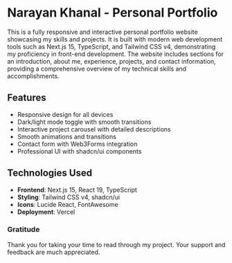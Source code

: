 # Narayan Khanal - Personal Portfolio

This is a fully responsive and interactive personal portfolio website showcasing my skills and projects. It is built with modern web development tools such as Next.js 15, TypeScript, and Tailwind CSS v4, demonstrating my proficiency in front-end development. The website includes sections for an introduction, about me, experience, projects, and contact information, providing a comprehensive overview of my technical skills and accomplishments.

## Features

- Responsive design for all devices
- Dark/light mode toggle with smooth transitions
- Interactive project carousel with detailed descriptions
- Smooth animations and transitions
- Contact form with Web3Forms integration
- Professional UI with shadcn/ui components

## Technologies Used

- **Frontend**: Next.js 15, React 19, TypeScript
- **Styling**: Tailwind CSS v4, shadcn/ui
- **Icons**: Lucide React, FontAwesome
- **Deployment**: Vercel

### Gratitude

Thank you for taking your time to read through my project. Your support and feedback are much appreciated.
